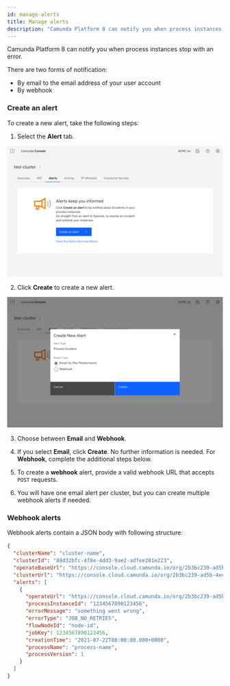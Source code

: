 ```yaml
---
id: manage-alerts
title: Manage alerts
description: "Camunda Platform 8 can notify you when process instances stop with an error."
---
```


Camunda Platform 8 can notify you when process instances stop with an error.

There are two forms of notification:

- By email to the email address of your user account
- By webhook

### Create an alert

To create a new alert, take the following steps:

1. Select the **Alert** tab.

![cluster-details](./img/cluster-detail-alerts.png)

2. Click **Create** to create a new alert.

![create-alert](./img/cluster-detail-create-alert.png)

3. Choose between **Email** and **Webhook**.

4. If you select **Email**, click **Create**. No further information is needed. For **Webhook**, complete the additional steps below.

5. To create a **webhook** alert, provide a valid webhook URL that accepts `POST` requests.

6. You will have one email alert per cluster, but you can create multiple webhook alerts if needed.

### Webhook alerts

Webhook alerts contain a JSON body with following structure:

```json
{
  "clusterName": "cluster-name",
  "clusterId": "88d32bfc-4f8e-4dd3-9ae2-adfee281e223",
  "operateBaseUrl": "https://console.cloud.camunda.io/org/2b3bc239-ad5b-4eef-80e0-6ef5139ed66a/cluster/88d32bfc-4f8e-4dd3-9ae2-adfee281e223/operate",
  "clusterUrl": "https://console.cloud.camunda.io/org/2b3bc239-ad5b-4eef-80e0-6ef5139ed66a/cluster/88d32bfc-4f8e-4dd3-9ae2-adfee281e223",
  "alerts": [
    {
      "operateUrl": "https://console.cloud.camunda.io/org/2b3bc239-ad5b-4eef-80e0-6ef5139ed66a/cluster/88d32bfc-4f8e-4dd3-9ae2-adfee281e223/operate/#/instances/2251799829404548",
      "processInstanceId": "1234567890123456",
      "errorMessage": "something went wrong",
      "errorType": "JOB_NO_RETRIES",
      "flowNodeId": "node-id",
      "jobKey": 1234567890123456,
      "creationTime": "2021-07-22T08:00:00.000+0000",
      "processName": "process-name",
      "processVersion": 1
    }
  ]
}
```
